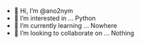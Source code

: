 - 👋 Hi, I’m @ano2nym
- 👀 I’m interested in ... Python
- 🌱 I’m currently learning ... Nowhere
- 💞️ I’m looking to collaborate on ... Nothing
<!---
ano2nym/ano2nym is a ✨ special ✨ repository because its `README.md` (this file) appears on your GitHub profile.
You can click the Preview link to take a look at your changes.
--->
